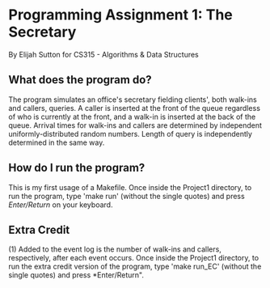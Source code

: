 # Programming Assignment 1: The Secretary
By Elijah Sutton for CS315 - Algorithms & Data Structures

## What does the program do?
The program simulates an office's secretary fielding clients', both walk-ins and callers, queries. A caller is inserted at the front of the queue regardless of who is currently at the front, and a  walk-in is inserted at the back of the queue. Arrival times for walk-ins and callers are determined by independent uniformly-distributed random numbers. Length of query is independently determined in the same way.

## How do I run the program?
This is my first usage of a Makefile. Once inside the Project1 directory, to run the program, type 'make run' (without the single quotes) and press *Enter/Return* on your keyboard.

## Extra Credit
(1) Added to the event log is the number of walk-ins and callers, respectively, after each event occurs. 
Once inside the Project1 directory, to run the extra credit version of the program, type 'make run_EC' (without the single quotes) and press *Enter/Return".
